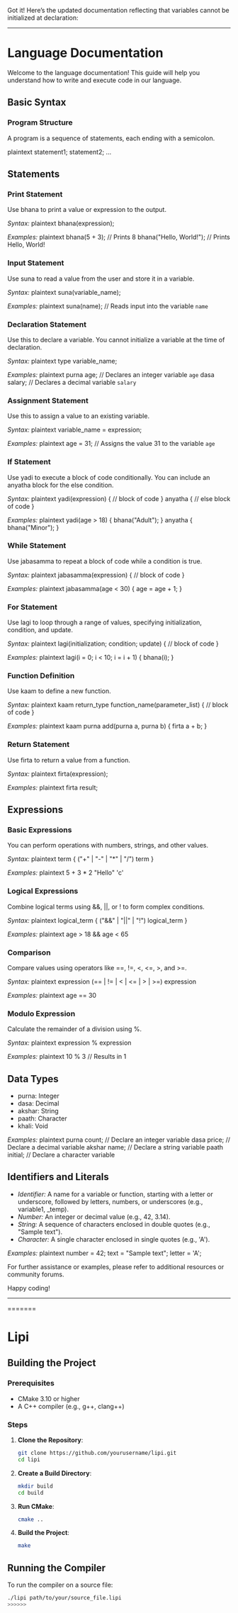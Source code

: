 Got it! Here’s the updated documentation reflecting that variables cannot be initialized at declaration:

---

# Language Documentation

Welcome to the language documentation! This guide will help you understand how to write and execute code in our language.

## Basic Syntax

### Program Structure

A program is a sequence of statements, each ending with a semicolon.

plaintext
statement1;
statement2;
...


## Statements

### Print Statement

Use bhana to print a value or expression to the output.

*Syntax:*
plaintext
bhana(expression);


*Examples:*
plaintext
bhana(5 + 3);  // Prints 8
bhana("Hello, World!");  // Prints Hello, World!


### Input Statement

Use suna to read a value from the user and store it in a variable.

*Syntax:*
plaintext
suna(variable_name);


*Examples:*
plaintext
suna(name);  // Reads input into the variable `name`


### Declaration Statement

Use this to declare a variable. You cannot initialize a variable at the time of declaration.

*Syntax:*
plaintext
type variable_name;


*Examples:*
plaintext
purna age;  // Declares an integer variable `age`
dasa salary;  // Declares a decimal variable `salary`


### Assignment Statement

Use this to assign a value to an existing variable.

*Syntax:*
plaintext
variable_name = expression;


*Examples:*
plaintext
age = 31;  // Assigns the value 31 to the variable `age`


### If Statement

Use yadi to execute a block of code conditionally. You can include an anyatha block for the else condition.

*Syntax:*
plaintext
yadi(expression) {
    // block of code
} anyatha {
    // else block of code
}


*Examples:*
plaintext
yadi(age > 18) {
    bhana("Adult");
} anyatha {
    bhana("Minor");
}


### While Statement

Use jabasamma to repeat a block of code while a condition is true.

*Syntax:*
plaintext
jabasamma(expression) {
    // block of code
}


*Examples:*
plaintext
jabasamma(age < 30) {
    age = age + 1;
}


### For Statement

Use lagi to loop through a range of values, specifying initialization, condition, and update.

*Syntax:*
plaintext
lagi(initialization; condition; update) {
    // block of code
}


*Examples:*
plaintext
lagi(i = 0; i < 10; i = i + 1) {
    bhana(i);
}


### Function Definition

Use kaam to define a new function.

*Syntax:*
plaintext
kaam return_type function_name(parameter_list) {
    // block of code
}


*Examples:*
plaintext
kaam purna add(purna a, purna b) {
    firta a + b;
}


### Return Statement

Use firta to return a value from a function.

*Syntax:*
plaintext
firta(expression);


*Examples:*
plaintext
firta result;


## Expressions

### Basic Expressions

You can perform operations with numbers, strings, and other values.

*Syntax:*
plaintext
term { ("+" | "-" | "*" | "/") term }


*Examples:*
plaintext
5 + 3 * 2
"Hello"
'c'


### Logical Expressions

Combine logical terms using &&, ||, or ! to form complex conditions.

*Syntax:*
plaintext
logical_term { ("&&" | "||" | "!") logical_term }


*Examples:*
plaintext
age > 18 && age < 65


### Comparison

Compare values using operators like ==, !=, <, <=, >, and >=.

*Syntax:*
plaintext
expression (== | != | < | <= | > | >=) expression


*Examples:*
plaintext
age == 30


### Modulo Expression

Calculate the remainder of a division using %.

*Syntax:*
plaintext
expression % expression


*Examples:*
plaintext
10 % 3  // Results in 1


## Data Types

- purna: Integer
- dasa: Decimal
- akshar: String
- paath: Character
- khali: Void

*Examples:*
plaintext
purna count;  // Declare an integer variable
dasa price;   // Declare a decimal variable
akshar name;  // Declare a string variable
paath initial;  // Declare a character variable


## Identifiers and Literals

- *Identifier:* A name for a variable or function, starting with a letter or underscore, followed by letters, numbers, or underscores (e.g., variable1, _temp).
- *Number:* An integer or decimal value (e.g., 42, 3.14).
- *String:* A sequence of characters enclosed in double quotes (e.g., "Sample text").
- *Character:* A single character enclosed in single quotes (e.g., 'A').

*Examples:*
plaintext
number = 42;
text = "Sample text";
letter = 'A';


For further assistance or examples, please refer to additional resources or community forums.

Happy coding!

---
=======
# Lipi

## Building the Project

### Prerequisites

- CMake 3.10 or higher
- A C++ compiler (e.g., g++, clang++)

### Steps

1. **Clone the Repository**:
    ```sh
    git clone https://github.com/yourusername/lipi.git
    cd lipi
    ```

2. **Create a Build Directory**:
    ```sh
    mkdir build
    cd build
    ```

3. **Run CMake**:
    ```sh
    cmake ..
    ```

4. **Build the Project**:
    ```sh
    make
    ```

## Running the Compiler

To run the compiler on a source file:

```sh
./lipi path/to/your/source_file.lipi
>>>>>>

